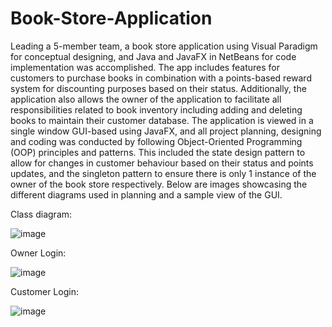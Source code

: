 # Book-Store-Application


Leading a 5-member team, a book store application using Visual Paradigm for conceptual designing, and Java and JavaFX in NetBeans for code implementation was accomplished. The app includes features for customers to purchase books in combination with a points-based reward system for discounting purposes based on their status. Additionally, the application also allows the owner of the application to facilitate all responsibilities related to book inventory including adding and deleting books to maintain their customer database. The application is viewed in a single window GUI-based using JavaFX, and all project planning, designing and coding was conducted by following Object-Oriented Programming (OOP) principles and patterns. This included the state design pattern to allow for changes in customer behaviour based on their status and points updates, and the singleton pattern to ensure there is only 1 instance of the owner of the book store respectively. Below are images showcasing the different diagrams used in planning and a sample view of the GUI.

Class diagram:

![image](https://github.com/sanjaysivapragasam/Book-Store-Application/assets/142338486/14fd751c-2b6e-4aa3-b9f5-d8e4bd9237f4)

Owner Login:

![image](https://github.com/sanjaysivapragasam/Book-Store-Application/assets/142338486/365c664e-f031-4322-9711-aa5a83e24078)

Customer Login:

![image](https://github.com/sanjaysivapragasam/Book-Store-Application/assets/142338486/856799f6-f278-4aee-9a3f-c52c1aad0b67)

